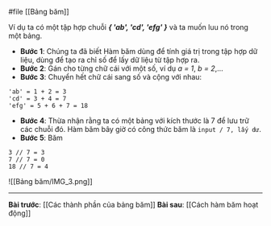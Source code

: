 #file [[Bảng băm]]

Ví dụ ta có một tập hợp chuỗi ***{ 'ab', 'cd', 'efg' }*** và ta muốn luu nó trong một bảng.
- **Bước 1**: Chúng ta đã biết Hàm băm dùng để tính giá trị trong tập hợp dữ liệu, dùng để tạo ra chỉ số để lấy dữ liệu từ tập hợp ra.
- **Bước 2**: Gán cho từng chữ cái với một số, ví dụ _a = 1_, _b = 2_,...
- **Bước 3**: Chuyển hết chữ cái sang số và cộng với nhau:
```
'ab' = 1 + 2 = 3
'cd' = 3 + 4 = 7
'efg' = 5 + 6 + 7 = 18
```
- **Bước 4**: Thừa nhận rằng ta có một bảng với kích thước là 7 để lưu trữ các chuỗi đó. Hàm băm bây giờ có công thức băm là `input / 7, lấy dư`.
- **Bước 5**: Băm
```
3 // 7 = 3
7 // 7 = 0
18 // 7 = 4
```
![[Bảng băm/IMG_3.png]]

---
**Bài trước**: [[Các thành phần của bảng băm]]
**Bài sau**: [[Cách hàm băm hoạt động]]
